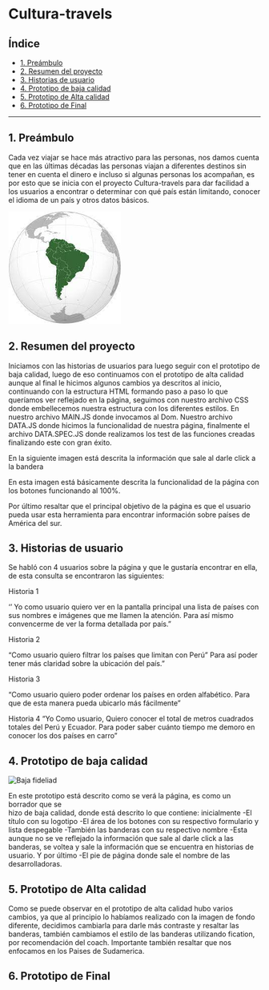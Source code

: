 # Cultura-travels

## Índice

* [1. Preámbulo](#1-preámbulo)
* [2. Resumen del proyecto](#2-resumen-del-proyecto)
* [3. Historias de usuario](#3-Historias-de-usuario)
* [4. Prototipo de baja calidad](#4-Prototipo-de-baja-calidad)
* [5. Prototipo de Alta calidad](#5-Prototipo-de-Alta-calidad)
* [6. Prototipo de Final](#6-Prototipo-de-Final)

***

## 1. Preámbulo

Cada vez viajar se hace más atractivo para las personas, nos damos cuenta que
en las últimas décadas las personas viajan a diferentes destinos sin tener 
en cuenta el dinero e incluso si algunas personas los acompañan, es por esto 
que se inicia con el proyecto  Cultura-travels para dar facilidad a los 
usuarios a encontrar o determinar con  qué país están limitando, conocer 
el idioma de un país y otros datos básicos.

<img src="Imagenes/sudamerica.jpg">

## 2. Resumen del proyecto

Iniciamos con las historias de usuarios para luego seguir con el prototipo de 
baja calidad, luego de eso continuamos con el prototipo de alta calidad aunque
al final le hicimos algunos cambios ya descritos al inicio, continuando con
la estructura HTML formando paso a paso lo que queríamos ver reflejado en 
la página, seguimos con nuestro archivo CSS donde embellecemos nuestra 
estructura con los diferentes estilos. En nuestro archivo MAIN.JS  donde
invocamos al Dom. Nuestro archivo DATA.JS donde hicimos la funcionalidad
de nuestra página, finalmente el archivo DATA.SPEC.JS donde realizamos
los test de las funciones creadas finalizando este con gran éxito.



En la siguiente imagen está descrita la información que sale al darle click a la bandera 





 En esta imagen está básicamente descrita la funcionalidad de la página con los botones
  funcionando al 100%.

 Por último resaltar que el principal objetivo de la página es que el usuario pueda
  usar esta herramienta para encontrar información sobre países de América del sur.



## 3. Historias de usuario
 Se habló con 4 usuarios sobre la página y que le gustaría encontrar en ella, de esta 
 consulta se encontraron las siguientes: 

Historia 1

‘’ Yo como usuario quiero ver en la pantalla principal una lista de países con sus nombres 
e imágenes que me llamen la atención. Para así mismo convencerme de ver la forma 
detallada por país.”

Historia 2

“Como usuario quiero filtrar los países que limitan con Perú” Para así poder tener 
más claridad sobre la ubicación del país.”

Historia 3

 “Como usuario quiero poder ordenar los países en orden alfabético. Para que 
 de esta manera pueda ubicarlo más fácilmente”

Historia 4
“Yo Como usuario, Quiero conocer el total de metros cuadrados totales del Perú y Ecuador. 
Para poder saber cuánto tiempo me demoro en conocer los dos países en carro”

## 4. Prototipo de baja calidad

<img width="449" alt="Baja fideliad" src="https://github.com/DianaJ-Dev/DEV010-data-lovers/assets/134237911/d7816ce3-5cdf-444f-a0de-4d253e512015">

En este prototipo está descrito como se verá la página, es como un borrador que se   
hizo de baja calidad, donde está descrito lo que contiene: inicialmente
-El título con su logotipo
-El área de los botones con su respectivo formulario y lista despegable 
-También las banderas con su respectivo nombre
-Esta aunque no se ve reflejado la información que sale al darle click a las banderas,
 se voltea y sale la información que se encuentra en historias de usuario. Y por último
-El pie de página donde sale el nombre de las desarrolladoras.

## 5. Prototipo de Alta calidad

Como se puede observar en el prototipo de alta calidad hubo varios cambios, 
ya que al principio  lo habíamos realizado con la imagen de fondo diferente,
decidimos cambiarla para darle más contraste y resaltar las banderas, 
también cambiamos el estilo de las banderas utilizando fication, 
por recomendación del coach. Importante también resaltar que nos enfocamos 
en los Paises de Sudamerica.

## 6. Prototipo de Final



